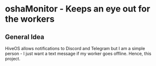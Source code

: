 # oshaMonitor - Keeps an eye out for the workers


## General Idea
HiveOS allows notifications to Discord and Telegram but I am a simple person - I just want a text message if my worker goes offline. Hence, this project.
